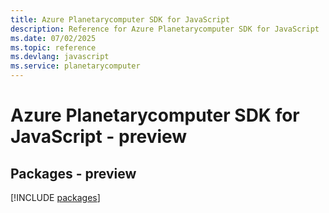 ```yaml
---
title: Azure Planetarycomputer SDK for JavaScript
description: Reference for Azure Planetarycomputer SDK for JavaScript
ms.date: 07/02/2025
ms.topic: reference
ms.devlang: javascript
ms.service: planetarycomputer
---
```

# Azure Planetarycomputer SDK for JavaScript - preview
## Packages - preview
[!INCLUDE [packages](planetarycomputer-index.md)]